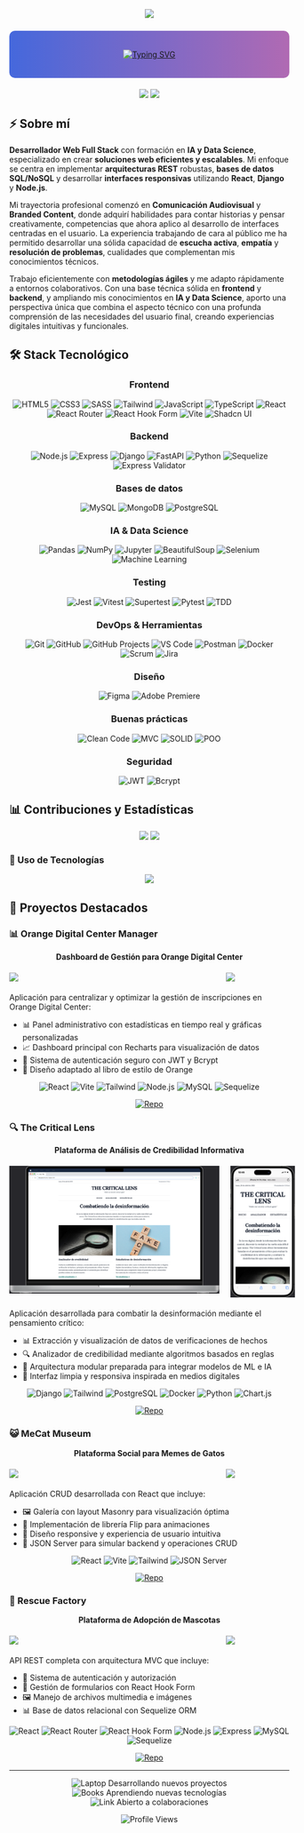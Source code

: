 <div align="center">

<img src="https://capsule-render.vercel.app/api?type=venom&color=gradient&height=300&section=header&text=Pepe%20%20Ruiz&fontSize=70&fontAlignY=35&desc=Desarrollador%20Web%20Full%20Stack&descSize=20&descAlignY=60&animation=fadeIn" />

<div style="background: linear-gradient(90deg, #4568dc, #b06ab3); padding: 20px; border-radius: 10px; margin: 20px 0;">

[![Typing SVG](https://readme-typing-svg.herokuapp.com?font=Fira+Code&size=22&duration=4000&pause=1000&color=6E5494&center=true&vCenter=true&random=false&width=440&lines=Desarrollador+Full+Stack;Especialista+en+React+%2B+Node.js;Desarrollador+Web)](https://git.io/typing-svg)

</div>

[<img src="https://img.shields.io/badge/-LinkedIn-0077B5?style=for-the-badge&logo=linkedin&logoColor=white" />](https://www.linkedin.com/in//)
[<img src="https://img.shields.io/badge/-Gmail-D14836?style=for-the-badge&logo=gmail&logoColor=white" />](mailto:jorsqn@gmail.com)

</div>

## ⚡ Sobre mí

**Desarrollador Web Full Stack** con formación en **IA y Data Science**, especializado en crear **soluciones web eficientes y escalables**. Mi enfoque se centra en implementar **arquitecturas REST** robustas, **bases de datos SQL/NoSQL** y desarrollar **interfaces responsivas** utilizando **React**, **Django** y **Node.js**.

Mi trayectoria profesional comenzó en **Comunicación Audiovisual** y **Branded Content**, donde adquirí habilidades para contar historias y pensar creativamente, competencias que ahora aplico al desarrollo de interfaces centradas en el usuario. La experiencia trabajando de cara al público me ha permitido desarrollar una sólida capacidad de **escucha activa**, **empatía** y **resolución de problemas**, cualidades que complementan mis conocimientos técnicos.

Trabajo eficientemente con **metodologías ágiles** y me adapto rápidamente a entornos colaborativos. Con una base técnica sólida en **frontend** y **backend**, y ampliando mis conocimientos en **IA y Data Science**, aporto una perspectiva única que combina el aspecto técnico con una profunda comprensión de las necesidades del usuario final, creando experiencias digitales intuitivas y funcionales.

## 🛠️ Stack Tecnológico

<div align=center>

### Frontend
![HTML5](https://custom-icon-badges.demolab.com/badge/HTML5-E34F26.svg?style=for-the-badge&logo=html5&logoColor=white)
![CSS3](https://custom-icon-badges.demolab.com/badge/CSS3-1572B6.svg?style=for-the-badge&logo=css3&logoColor=white)
![SASS](https://custom-icon-badges.demolab.com/badge/SASS-CC6699.svg?style=for-the-badge&logo=sass&logoColor=white)
![Tailwind](https://custom-icon-badges.demolab.com/badge/Tailwind-06B6D4.svg?style=for-the-badge&logo=tailwind-css&logoColor=white)
![JavaScript](https://custom-icon-badges.demolab.com/badge/JavaScript-F7DF1E.svg?style=for-the-badge&logo=javascript&logoColor=black)
![TypeScript](https://custom-icon-badges.demolab.com/badge/TypeScript-007ACC.svg?style=for-the-badge&logo=typescript&logoColor=white)
![React](https://custom-icon-badges.demolab.com/badge/React-20232A.svg?style=for-the-badge&logo=react&logoColor=61DAFB)
![React Router](https://custom-icon-badges.demolab.com/badge/React_Router-CA4245.svg?style=for-the-badge&logo=react-router&logoColor=white)
![React Hook Form](https://custom-icon-badges.demolab.com/badge/React_Hook_Form-EC5990.svg?style=for-the-badge&logo=reacthookform&logoColor=white)
![Vite](https://custom-icon-badges.demolab.com/badge/Vite-646CFF.svg?style=for-the-badge&logo=vite&logoColor=white)
![Shadcn UI](https://custom-icon-badges.demolab.com/badge/Shadcn_UI-000000.svg?style=for-the-badge&logo=shadcnui&logoColor=white)

### Backend
![Node.js](https://custom-icon-badges.demolab.com/badge/Node.js-339933.svg?style=for-the-badge&logo=node.js&logoColor=white)
![Express](https://custom-icon-badges.demolab.com/badge/Express-000000.svg?style=for-the-badge&logo=express&logoColor=white)
![Django](https://custom-icon-badges.demolab.com/badge/Django-092E20.svg?style=for-the-badge&logo=django&logoColor=white)
![FastAPI](https://custom-icon-badges.demolab.com/badge/FastAPI-009688.svg?style=for-the-badge&logo=fastapi&logoColor=white)
![Python](https://custom-icon-badges.demolab.com/badge/Python-3776AB.svg?style=for-the-badge&logo=python&logoColor=white)
![Sequelize](https://custom-icon-badges.demolab.com/badge/Sequelize-52B0E7.svg?style=for-the-badge&logo=sequelize&logoColor=white)
![Express Validator](https://custom-icon-badges.demolab.com/badge/Express_Validator-000000.svg?style=for-the-badge&logo=express&logoColor=white)

### Bases de datos
![MySQL](https://custom-icon-badges.demolab.com/badge/MySQL-4479A1.svg?style=for-the-badge&logo=mysql&logoColor=white)
![MongoDB](https://custom-icon-badges.demolab.com/badge/MongoDB-47A248.svg?style=for-the-badge&logo=mongodb&logoColor=white)
![PostgreSQL](https://custom-icon-badges.demolab.com/badge/PostgreSQL-336791.svg?style=for-the-badge&logo=postgresql&logoColor=white)

### IA & Data Science
![Pandas](https://custom-icon-badges.demolab.com/badge/Pandas-150458.svg?style=for-the-badge&logo=pandas&logoColor=white)
![NumPy](https://custom-icon-badges.demolab.com/badge/NumPy-013243.svg?style=for-the-badge&logo=numpy&logoColor=white)
![Jupyter](https://custom-icon-badges.demolab.com/badge/Jupyter-F37626.svg?style=for-the-badge&logo=jupyter&logoColor=white)
![BeautifulSoup](https://custom-icon-badges.demolab.com/badge/BeautifulSoup-43B02A.svg?style=for-the-badge&logo=soup&logoColor=white)
![Selenium](https://custom-icon-badges.demolab.com/badge/Selenium-43B02A.svg?style=for-the-badge&logo=selenium&logoColor=white)
![Machine Learning](https://custom-icon-badges.demolab.com/badge/Machine_Learning-FF6F00.svg?style=for-the-badge&logo=tensorflow&logoColor=white)

### Testing
![Jest](https://custom-icon-badges.demolab.com/badge/Jest-C21325.svg?style=for-the-badge&logo=jest&logoColor=white)
![Vitest](https://custom-icon-badges.demolab.com/badge/Vitest-6E9F18.svg?style=for-the-badge&logo=vitest&logoColor=white)
![Supertest](https://custom-icon-badges.demolab.com/badge/Supertest-009688.svg?style=for-the-badge&logo=supertest&logoColor=white)
![Pytest](https://custom-icon-badges.demolab.com/badge/Pytest-0A9EDC.svg?style=for-the-badge&logo=pytest&logoColor=white)
![TDD](https://custom-icon-badges.demolab.com/badge/TDD-FF2D20.svg?style=for-the-badge&logo=testing-library&logoColor=white)

### DevOps & Herramientas
![Git](https://custom-icon-badges.demolab.com/badge/Git-F05032.svg?style=for-the-badge&logo=git&logoColor=white)
![GitHub](https://custom-icon-badges.demolab.com/badge/GitHub-181717.svg?style=for-the-badge&logo=github&logoColor=white)
![GitHub Projects](https://custom-icon-badges.demolab.com/badge/GitHub_Projects-181717.svg?style=for-the-badge&logo=github&logoColor=white)
![VS Code](https://custom-icon-badges.demolab.com/badge/VS_Code-007ACC.svg?style=for-the-badge&logo=visual-studio-code&logoColor=white)
![Postman](https://custom-icon-badges.demolab.com/badge/Postman-FF6C37.svg?style=for-the-badge&logo=postman&logoColor=white)
![Docker](https://custom-icon-badges.demolab.com/badge/Docker-2496ED.svg?style=for-the-badge&logo=docker&logoColor=white)
![Scrum](https://custom-icon-badges.demolab.com/badge/Scrum-009FDA.svg?style=for-the-badge&logo=scrumalliance&logoColor=white)
![Jira](https://custom-icon-badges.demolab.com/badge/Jira-0052CC.svg?style=for-the-badge&logo=jira&logoColor=white)

### Diseño
![Figma](https://custom-icon-badges.demolab.com/badge/Figma-F24E1E.svg?style=for-the-badge&logo=figma&logoColor=white)
![Adobe Premiere](https://custom-icon-badges.demolab.com/badge/Adobe_Premiere-9999FF.svg?style=for-the-badge&logo=adobe-premiere-pro&logoColor=white)

### Buenas prácticas
![Clean Code](https://custom-icon-badges.demolab.com/badge/Clean_Code-019733.svg?style=for-the-badge)
![MVC](https://custom-icon-badges.demolab.com/badge/MVC-43853D.svg?style=for-the-badge)
![SOLID](https://custom-icon-badges.demolab.com/badge/SOLID-FF9800.svg?style=for-the-badge)
![POO](https://custom-icon-badges.demolab.com/badge/POO-3178C6.svg?style=for-the-badge)

### Seguridad
![JWT](https://custom-icon-badges.demolab.com/badge/JWT-000000.svg?style=for-the-badge&logo=json-web-tokens&logoColor=white)
![Bcrypt](https://custom-icon-badges.demolab.com/badge/Bcrypt-338833.svg?style=for-the-badge)

</div>

## 📊 Contribuciones y Estadísticas

<div align="center">
  <img height="180px" src="https://github-readme-stats.vercel.app/api?username=peperuizdev&show_icons=true&theme=midnight-purple&include_all_commits=true&count_private=true&hide_border=true"/>
  <img height="180px" src="https://streak-stats.vercel.app/?user=peperuizdev&theme=midnight-purple&hide_border=true"/>
</div>

### 🚀 Uso de Tecnologías

<div align="center">
 <img src="https://github-readme-stats.vercel.app/api/top-langs/?username=peperuizdev&layout=compact&theme=midnight-purple&hide_border=true"/>
</div>


</div>

## 🚀 Proyectos Destacados

### 📊 Orange Digital Center Manager 

<p align="center"><strong>Dashboard de Gestión para Orange Digital Center</strong></p>

<div align="center" style="display: flex; align-items: flex-start; gap: 20px; margin: 20px 0;">
  <img src="https://github.com/peperuizdev/peperuizdev/blob/main/ODC_desktop.png" width="75%"/>
  <img src="https://github.com/peperuizdev/peperuizdev/blob/main/ODC_mobile.png" width="23%" style="object-fit: contain;"/>
</div>

Aplicación para centralizar y optimizar la gestión de inscripciones en Orange Digital Center:
- 📊 Panel administrativo con estadísticas en tiempo real y gráficas personalizadas
- 📈 Dashboard principal con Recharts para visualización de datos
- 🔐 Sistema de autenticación seguro con JWT y Bcrypt
- 📱 Diseño adaptado al libro de estilo de Orange

<div align="center">

![React](https://custom-icon-badges.demolab.com/badge/React-20232A.svg?style=flat-square&logo=react&logoColor=61DAFB)
![Vite](https://custom-icon-badges.demolab.com/badge/Vite-646CFF.svg?style=flat-square&logo=vite&logoColor=white)
![Tailwind](https://custom-icon-badges.demolab.com/badge/Tailwind-06B6D4.svg?style=flat-square&logo=tailwind-css&logoColor=white)
![Node.js](https://custom-icon-badges.demolab.com/badge/Node.js-339933.svg?style=flat-square&logo=node.js&logoColor=white)
![MySQL](https://custom-icon-badges.demolab.com/badge/MySQL-4479A1.svg?style=flat-square&logo=mysql&logoColor=white)
![Sequelize](https://custom-icon-badges.demolab.com/badge/Sequelize-52B0E7.svg?style=flat-square&logo=sequelize&logoColor=white)

[![Repo](https://custom-icon-badges.demolab.com/badge/-Ver%20Proyecto-1F222E?style=for-the-badge&logo=github&logoColor=white)](https://github.com/DarthVada36/odc_management_project)

</div>

### 🔍 The Critical Lens

<p align="center"><strong>Plataforma de Análisis de Credibilidad Informativa</strong></p>

<div align="center" style="display: flex; align-items: flex-start; gap: 20px; margin: 20px 0;">
  <img src="https://github.com/Bootcamp-IA-P4/the-critical-lens/blob/main/static/img/Desktop.png" width="75%"/>
  <img src="https://github.com/Bootcamp-IA-P4/the-critical-lens/blob/main/static/img/Mobile.png" width="23%" style="object-fit: contain;"/>
</div>

Aplicación desarrollada para combatir la desinformación mediante el pensamiento crítico:
- 📊 Extracción y visualización de datos de verificaciones de hechos
- 🔍 Analizador de credibilidad mediante algoritmos basados en reglas
- 🧠 Arquitectura modular preparada para integrar modelos de ML e IA
- 📱 Interfaz limpia y responsiva inspirada en medios digitales

<div align="center">

![Django](https://custom-icon-badges.demolab.com/badge/Django-092E20.svg?style=flat-square&logo=django&logoColor=white)
![Tailwind](https://custom-icon-badges.demolab.com/badge/Tailwind-06B6D4.svg?style=flat-square&logo=tailwind-css&logoColor=white)
![PostgreSQL](https://custom-icon-badges.demolab.com/badge/PostgreSQL-336791.svg?style=flat-square&logo=postgresql&logoColor=white)
![Docker](https://custom-icon-badges.demolab.com/badge/Docker-2496ED.svg?style=flat-square&logo=docker&logoColor=white)
![Python](https://custom-icon-badges.demolab.com/badge/Python-3776AB.svg?style=flat-square&logo=python&logoColor=white)
![Chart.js](https://custom-icon-badges.demolab.com/badge/Chart.js-FF6384.svg?style=flat-square&logo=chart-dot-js&logoColor=white)

[![Repo](https://custom-icon-badges.demolab.com/badge/-Ver%20Proyecto-1F222E?style=for-the-badge&logo=github&logoColor=white)](https://github.com/Bootcamp-IA-P4/the-critical-lens)

</div>

### 😺 MeCat Museum

<p align="center"><strong>Plataforma Social para Memes de Gatos</strong></p>

<div align="center" style="display: flex; align-items: flex-start; gap: 20px; margin: 20px 0;">
  <img src="https://github.com/peperuizdev/peperuizdev/blob/main/MeCatMuseum_desktop.png" width="75%"/>
  <img src="https://github.com/peperuizdev/peperuizdev/blob/main/MeCatMuseum_mobile.png" width="23%" style="object-fit: contain;"/>
</div>

Aplicación CRUD desarrollada con React que incluye:
- 🖼️ Galería con layout Masonry para visualización óptima
- 🔄 Implementación de librería Flip para animaciones
- 📱 Diseño responsive y experiencia de usuario intuitiva
- 🔧 JSON Server para simular backend y operaciones CRUD

<div align="center">

![React](https://custom-icon-badges.demolab.com/badge/React-20232A.svg?style=flat-square&logo=react&logoColor=61DAFB)
![Vite](https://custom-icon-badges.demolab.com/badge/Vite-646CFF.svg?style=flat-square&logo=vite&logoColor=white)
![Tailwind](https://custom-icon-badges.demolab.com/badge/Tailwind-06B6D4.svg?style=flat-square&logo=tailwind-css&logoColor=white)
![JSON Server](https://custom-icon-badges.demolab.com/badge/JSON_Server-000000.svg?style=flat-square&logo=json&logoColor=white)

[![Repo](https://custom-icon-badges.demolab.com/badge/-Ver%20Proyecto-1F222E?style=for-the-badge&logo=github&logoColor=white)](https://github.com/peperuizdev/memecatmuseum)

</div>

### 🐾 Rescue Factory

<p align="center"><strong>Plataforma de Adopción de Mascotas</strong></p>

<div align="center" style="display: flex; align-items: flex-start; gap: 20px; margin: 20px 0;">
  <img src="https://github.com/peperuizdev/peperuizdev/blob/main/RescueFactory_desktop.png" width="75%"/>
  <img src="https://github.com/peperuizdev/peperuizdev/blob/main/RescueFactory_mobile.png" width="23%" style="object-fit: contain;"/>
</div>

API REST completa con arquitectura MVC que incluye:
- 🔐 Sistema de autenticación y autorización
- 📝 Gestión de formularios con React Hook Form
- 🖼️ Manejo de archivos multimedia e imágenes
- 📊 Base de datos relacional con Sequelize ORM

<div align="center">

![React](https://custom-icon-badges.demolab.com/badge/React-20232A.svg?style=flat-square&logo=react&logoColor=61DAFB)
![React Router](https://custom-icon-badges.demolab.com/badge/React_Router-CA4245.svg?style=flat-square&logo=react-router&logoColor=white)
![React Hook Form](https://custom-icon-badges.demolab.com/badge/React_Hook_Form-EC5990.svg?style=flat-square&logo=reacthookform&logoColor=white)
![Node.js](https://custom-icon-badges.demolab.com/badge/Node.js-339933.svg?style=flat-square&logo=node.js&logoColor=white)
![Express](https://custom-icon-badges.demolab.com/badge/Express-000000.svg?style=flat-square&logo=express&logoColor=white)
![MySQL](https://custom-icon-badges.demolab.com/badge/MySQL-4479A1.svg?style=flat-square&logo=mysql&logoColor=white)
![Sequelize](https://custom-icon-badges.demolab.com/badge/Sequelize-52B0E7.svg?style=flat-square&logo=sequelize&logoColor=white)

[![Repo](https://custom-icon-badges.demolab.com/badge/-Ver%20Proyecto-1F222E?style=for-the-badge&logo=github&logoColor=white)](https://github.com/a-bac-0/rescue_factory)

</div>


<div align="center">

---

<img src="https://raw.githubusercontent.com/Tarikul-Islam-Anik/Animated-Fluent-Emojis/master/Emojis/Objects/Laptop.png" alt="Laptop" width="25" height="25" /> Desarrollando nuevos proyectos
<br/>
<img src="https://raw.githubusercontent.com/Tarikul-Islam-Anik/Animated-Fluent-Emojis/master/Emojis/Objects/Books.png" alt="Books" width="25" height="25" /> Aprendiendo nuevas tecnologías
<br/>
<img src="https://raw.githubusercontent.com/Tarikul-Islam-Anik/Animated-Fluent-Emojis/master/Emojis/Objects/Link.png" alt="Link" width="25" height="25" /> Abierto a colaboraciones

![Profile Views](https://komarev.com/ghpvc/?username=peperuizdev&style=flat-square&color=blue)


</div>
